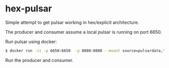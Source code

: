 # hex-pulsar
Simple attempt to get pulsar working in hex/explicit architecture.

The producer and consumer assume a local pulsar is running on port 6650.

Run pulsar using docker:
```sh
$ docker run -it -p 6650:6650  -p 8080:8080 --mount source=pulsardata,target=/pulsar/data --mount source=pulsarconf,target=/pulsar/conf apachepulsar/pulsar:2.9.1 bin/pulsar standalone
```

Run the producer and consumer.

